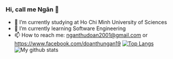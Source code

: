 ### Hi, call me Ngân 👋


- 🔭 I’m currently studying at Ho Chi Minh University of Sciences
- 🌱 I’m currently learning Software Engineering
- 📫 How to reach me: nganthudoan2001@gmail.com or https://www.facebook.com/doanthungan19
[![Top Langs](https://github-readme-stats.vercel.app/api/top-langs/?username=thungan1909)](https://github.com/thungan1909/github-readme-stats)
![My github stats](https://github-readme-stats.vercel.app/api?username=thungan1909&show_icons=true)
